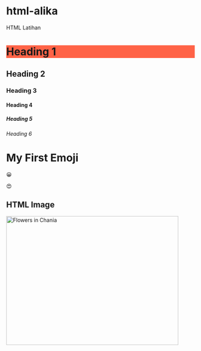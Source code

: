 # html-alika
HTML Latihan

<h1 style="background-color:Tomato;">Heading 1</h1>
<h2>Heading 2</h2>
<h3>Heading 3</h3>
<h4>Heading 4</h4>
<h5>Heading 5</h5>
<h6>Heading 6</h6>

<h1>My First Emoji</h1>

<p>&#128512;</p>
<p>&#128525;</p>

<h2>HTML Image</h2>
<img src="img_chania.jpg" alt="Flowers in Chania" width="460" height="345">
